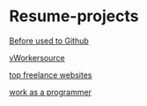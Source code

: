 # Resume-projects
[Before used to Github](https://gist.github.com/billy3321/1001749662c370887c63bb30f26c9e6e)

[vWorker](http://www.vworker.com/)[source](https://softwareengineering.stackexchange.com/questions/41981/where-can-i-find-programming-work-online)

[top freelance websites](https://savumin.com/top-freelance-websites/)

[work as a programmer](https://savumin.com/work-as-a-programmer/)
